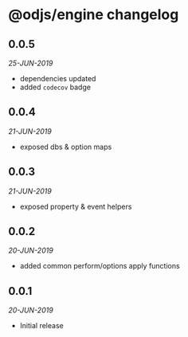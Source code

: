 # @odjs/engine changelog

## 0.0.5
*25-JUN-2019*

* dependencies updated
* added `codecov` badge

## 0.0.4
*21-JUN-2019*

* exposed dbs & option maps

## 0.0.3
*21-JUN-2019*

* exposed property & event helpers

## 0.0.2
*20-JUN-2019*

* added common perform/options apply functions

## 0.0.1
*20-JUN-2019*

* Initial release
